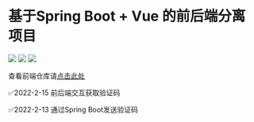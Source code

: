# 基于Spring Boot + Vue 的前后端分离项目

![](https://img.shields.io/badge/SpringBoot-v2.6.3-green.svg)
![](https://img.shields.io/badge/Vue-^3.2.23-41B883.svg)
![](https://img.shields.io/badge/ElementPlus-^2.0.1-58AAFF.svg)

查看前端仓库请[点击此处](https://github.com/z1zhang/mailDemo-vue3)

✅2022-2-15 前后端交互获取验证码

✅2022-2-13 通过Spring Boot发送验证码